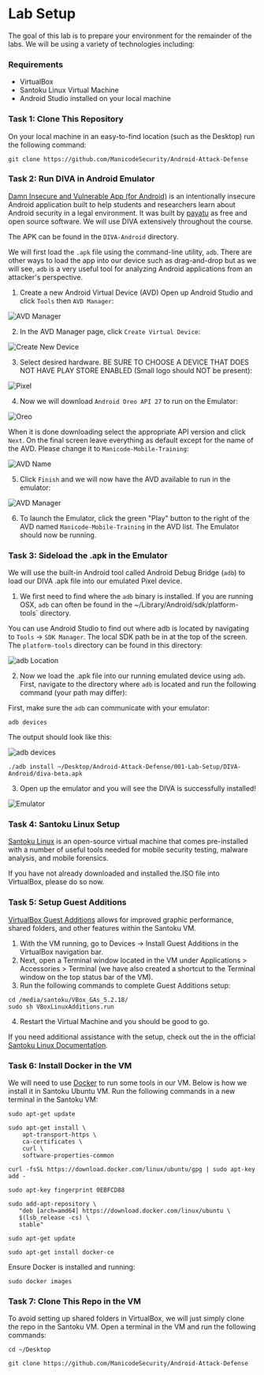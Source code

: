 # Lab Setup
The goal of this lab is to prepare your environment for the remainder of the labs. We will be using a variety of technologies including:

### Requirements
- VirtualBox
- Santoku Linux Virtual Machine
- Android Studio installed on your local machine

### Task 1: Clone This Repository
On your local machine in an easy-to-find location (such as the Desktop) run the following command:
```
git clone https://github.com/ManicodeSecurity/Android-Attack-Defense
```

### Task 2: Run DIVA in Android Emulator
[Damn Insecure and Vulnerable App (for Android)](https://github.com/payatu/diva-android) is an intentionally insecure Android application built to help students and researchers learn about Android security in a legal environment. It was built by [payatu](https://github.com/payatu) as free and open source software. We will use DIVA extensively throughout the course.

The APK can be found in the `DIVA-Android` directory.

We will first load the `.apk` file using the command-line utility, `adb`. There are other ways to load the app into our device such as drag-and-drop but as we will see, `adb` is a very useful tool for analyzing Android applications from an attacker's perspective.

1. Create a new Android Virtual Device (AVD)
Open up Android Studio and click `Tools` then `AVD Manager`:

![AVD Manager](../images/avd_manager.png?raw=true "AVD Manager")

2. In the AVD Manager page, click `Create Virtual Device`:

![Create New Device](../images/Create_New_Device.png?raw=true "Create New Device")

3. Select desired hardware. BE SURE TO CHOOSE A DEVICE THAT DOES NOT HAVE PLAY STORE ENABLED (Small logo should NOT be present):

![Pixel](../images/Pixel_Hardware.png?raw=true "Pixel Hardware")

4. Now we will download `Android Oreo API 27` to run on the Emulator:

![Oreo](../images/Oreo_API_26.png?raw=true "Oreo")

When it is done downloading select the appropriate API version and click `Next`. On the final screen leave everything as default except for the name of the AVD. Please change it to `Manicode-Mobile-Training`:

![AVD Name](../images/AVD-Name.png?raw=true "AVD Name")

5. Click `Finish` and we will now have the AVD available to run in the emulator:


![AVD Manager](../images/AVD_List.png?raw=true "AVD List")

6. To launch the Emulator, click the green "Play" button to the right of the AVD named `Manicode-Mobile-Training` in the AVD list. The Emulator should now be running.

### Task 3: Sideload the .apk in the Emulator   

We will use the built-in Android tool called Android Debug Bridge (`adb`) to load our DIVA .apk file into our emulated Pixel device.

1. We first need to find where the `adb` binary is installed. If you are running OSX, `adb` can often be found in the ~/Library/Android/sdk/platform-tools` directory.

You can use Android Studio to find out where adb is located by navigating to `Tools` -> `SDK Manager`. The local SDK path be in at the top of the screen. The `platform-tools` directory can be found in this directory:

![adb Location](../images/adb_location.png?raw=true "adb Location")

2. Now we load the .apk file into our running emulated device using `adb`. First, navigate to the directory where `adb` is located and run the following command (your path may differ):

First, make sure the `adb` can communicate with your emulator:
```
adb devices
```
The output should look like this:

![adb devices](../images/adb_devices.png?raw=true "adb devices")

```
./adb install ~/Desktop/Android-Attack-Defense/001-Lab-Setup/DIVA-Android/diva-beta.apk
```

3. Open up the emulator and you will see the DIVA is successfully installed!

![Emulator](../images/emulator.png?raw=true "Emulator")

### Task 4: Santoku Linux Setup
[Santoku Linux](https://santoku-linux.com/) is an open-source virtual machine that comes pre-installed with a number of useful tools needed for mobile security testing, malware analysis, and mobile forensics.

If you have not already downloaded and installed the.ISO file into VirtualBox, please do so now.

### Task 5: Setup Guest Additions

[VirtualBox Guest Additions](https://www.virtualbox.org/manual/ch04.html) allows for improved graphic performance, shared folders, and other features within the Santoku VM.

1. With the VM running, go to Devices -> Install Guest Additions in the VirtualBox navigation bar.
2. Next, open a Terminal window located in the VM under Applications > Accessories > Terminal (we have also created a shortcut to the Terminal window on the top status bar of the VM). 
3. Run the following commands to complete Guest Additions setup:
```
cd /media/santoku/VBox_GAs_5.2.18/
sudo sh VBoxLinuxAdditions.run
```
4. Restart the Virtual Machine and you should be good to go.

If you need additional assistance with the setup, check out the in the official [Santoku Linux Documentation](https://santoku-linux.com/howto/installing-santoku/installing-santoku-in-a-virtual-machine/).

### Task 6: Install Docker in the VM
We will need to use [Docker](https://www.docker.com/) to run some tools in our VM. Below is how we install it in Santoku Ubuntu VM. Run the following commands in a new terminal in the Santoku VM:


```
sudo apt-get update

sudo apt-get install \
    apt-transport-https \
    ca-certificates \
    curl \
    software-properties-common

curl -fsSL https://download.docker.com/linux/ubuntu/gpg | sudo apt-key add -

sudo apt-key fingerprint 0EBFCD88

sudo add-apt-repository \
   "deb [arch=amd64] https://download.docker.com/linux/ubuntu \
   $(lsb_release -cs) \
   stable"

sudo apt-get update

sudo apt-get install docker-ce
```

Ensure Docker is installed and running:
```
sudo docker images
```

### Task 7: Clone This Repo in the VM

To avoid setting up shared folders in VirtualBox, we will just simply clone the repo in the Santoku VM. Open a terminal in the VM and run the following commands:

```
cd ~/Desktop

git clone https://github.com/ManicodeSecurity/Android-Attack-Defense
```
